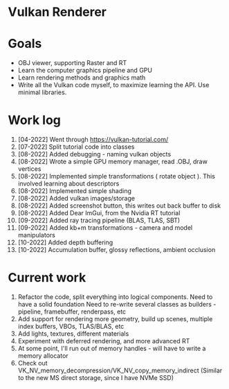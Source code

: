 # Vulkan Renderer

# Goals
- OBJ viewer, supporting Raster and RT
- Learn the computer graphics pipeline and GPU
- Learn rendering methods and graphics math
- Write all the Vulkan code myself, to maximize learning the API. Use minimal libraries. 


# Work log
1.  [04-2022] Went through https://vulkan-tutorial.com/
2.  [07-2022] Split tutorial code into classes
3.  [08-2022] Added debugging - naming vulkan objects
4.  [08-2022] Wrote a simple GPU memory manager, read .OBJ, draw vertices
5.  [08-2022] Implemented simple transformations  ( rotate object ). This involved learning about descriptors
6.  [08-2022] Implemented simple shading
7.  [08-2022] Added vulkan images/storage
8.  [08-2022] Added screenshot button, this writes out back buffer to disk
9.  [08-2022] Added Dear ImGui, from the Nvidia RT tutorial
10. [09-2022] Added ray tracing pipeline (BLAS, TLAS, SBT)
11. [09-2022] Added kb+m transformations - camera and model manipulators
12. [10-2022] Added depth buffering
13. [10-2022] Accumulation buffer, glossy reflections, ambient occlusion


# Current work
1. Refactor the code, split everything into logical components. Need to have a solid foundation
    Need to re-write several classes as builders - pipeline, framebuffer, renderpass, etc
2. Add support for rendering more geometry, build up scenes, multiple index buffers, VBOs, TLAS/BLAS, etc
3. Add lights, textures, different materials
4. Experiment with deferred rendering, and more advanced RT
5. At some point, I'll run out of memory handles - will have to write a memory allocator
6. Check out VK_NV_memory_decompression/VK_NV_copy_memory_indirect (Similar to the new MS direct storage, since I have NVMe SSD)

